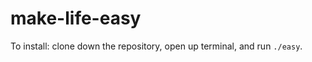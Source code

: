 make-life-easy
============
To install: clone down the repository, open up terminal, and run `./easy`.

